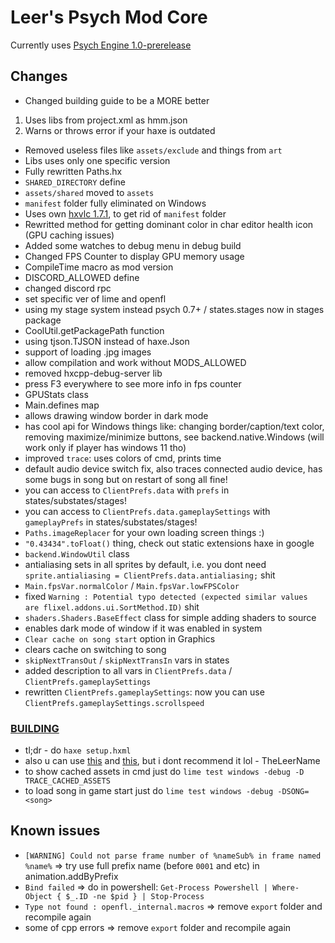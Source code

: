 # Leer's Psych Mod Core
Currently uses [Psych Engine 1.0-prerelease](https://github.com/ShadowMario/FNF-PsychEngine/tree/1f15374)

## Changes
- Changed building guide to be a MORE better
1. Uses libs from project.xml as hmm.json
2. Warns or throws error if your haxe is outdated
- Removed useless files like `assets/exclude` and things from `art`
- Libs uses only one specific version
- Fully rewritten Paths.hx
- `SHARED_DIRECTORY` define
- `assets/shared` moved to `assets`
- `manifest` folder fully eliminated on Windows
- Uses own [hxvlc 1.7.1](hxvlc), to get rid of `manifest` folder
- Rewritted method for getting dominant color in char editor health icon (GPU caching issues)
- Added some watches to debug menu in debug build
- Changed FPS Counter to display GPU memory usage
- CompileTime macro as mod version
- DISCORD_ALLOWED define
- changed discord rpc
- set specific ver of lime and openfl
- using my stage system instead psych 0.7+ / states.stages now in stages package
- CoolUtil.getPackagePath function
- using tjson.TJSON instead of haxe.Json
- support of loading .jpg images
- allow compilation and work without MODS_ALLOWED
- removed hxcpp-debug-server lib
- press F3 everywhere to see more info in fps counter
- GPUStats class
- Main.defines map
- allows drawing window border in dark mode
- has cool api for Windows things like: changing border/caption/text color, removing maximize/minimize buttons, see backend.native.Windows (will work only if player has windows 11 tho)
- improved `trace`: uses colors of cmd, prints time
- default audio device switch fix, also traces connected audio device, has some bugs in song but on restart of song all fine!
- you can access to `ClientPrefs.data` with `prefs` in states/substates/stages!
- you can access to `ClientPrefs.data.gameplaySettings` with `gameplayPrefs` in states/substates/stages!
- `Paths.imageReplacer` for your own loading screen things :)
- `"0.43434".toFloat()` thing, check out static extensions haxe in google
- `backend.WindowUtil` class
- antialiasing sets in all sprites by default, i.e. you dont need `sprite.antialiasing = ClientPrefs.data.antialiasing;` shit
- `Main.fpsVar.normalColor` / `Main.fpsVar.lowFPSColor`
- fixed `Warning : Potential typo detected (expected similar values are flixel.addons.ui.SortMethod.ID)` shit
- `shaders.Shaders.BaseEffect` class for simple adding shaders to source
- enables dark mode of window if it was enabled in system
- `Clear cache on song start` option in Graphics
- clears cache on switching to song
- `skipNextTransOut` / `skipNextTransIn` vars in states
- added description to all vars in `ClientPrefs.data` / `ClientPrefs.gameplaySettings`
- rewritten `ClientPrefs.gameplaySettings`: now you can use `ClientPrefs.gameplaySettings.scrollspeed`

### [BUILDING](setup/building.md)
- tl;dr - do `haxe setup.hxml`
- also u can use [this](COMPILE%20[DEV].bat) and [this](PE7.bat), but i dont recommend it lol - TheLeerName
- to show cached assets in cmd just do `lime test windows -debug -D TRACE_CACHED_ASSETS`
- to load song in game start just do `lime test windows -debug -DSONG=<song>`

## Known issues
- `[WARNING] Could not parse frame number of %nameSub% in frame named %name%` => try use full prefix name (before `0001` and etc) in animation.addByPrefix
- `Bind failed` => do in powershell: `Get-Process Powershell | Where-Object { $_.ID -ne $pid } | Stop-Process`
- `Type not found : openfl._internal.macros` => remove `export` folder and recompile again
- some of cpp errors => remove `export` folder and recompile again